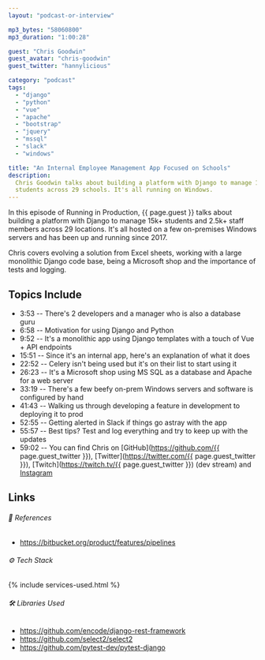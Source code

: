 ```yaml
---
layout: "podcast-or-interview"

mp3_bytes: "58060800"
mp3_duration: "1:00:28"

guest: "Chris Goodwin"
guest_avatar: "chris-goodwin"
guest_twitter: "hannylicious"

category: "podcast"
tags:
  - "django"
  - "python"
  - "vue"
  - "apache"
  - "bootstrap"
  - "jquery"
  - "mssql"
  - "slack"
  - "windows"

title: "An Internal Employee Management App Focused on Schools"
description:
  Chris Goodwin talks about building a platform with Django to manage 15k+
  students across 29 schools. It's all running on Windows.
---
```


In this episode of Running in Production, {{ page.guest }} talks about building
a platform with Django to manage 15k+ students and 2.5k+ staff members across
29 locations. It's all hosted on a few on-premises Windows servers and has been
up and running since 2017.

Chris covers evolving a solution from Excel sheets, working with a large
monolithic Django code base, being a Microsoft shop and the importance of tests
and logging.

## Topics Include

- 3:53 -- There's 2 developers and a manager who is also a database guru
- 6:58 -- Motivation for using Django and Python
- 9:52 -- It's a monolithic app using Django templates with a touch of Vue + API endpoints
- 15:51 -- Since it's an internal app, here's an explanation of what it does
- 22:52 -- Celery isn't being used but it's on their list to start using it
- 26:23 -- It's a Microsoft shop using MS SQL as a database and Apache for a web server
- 33:19 -- There's a few beefy on-prem Windows servers and software is configured by hand
- 41:43 -- Walking us through developing a feature in development to deploying it to prod 
- 52:55 -- Getting alerted in Slack if things go astray with the app
- 55:57 -- Best tips? Test and log everything and try to keep up with the updates
- 59:02 -- You can find Chris on [GitHub](https://github.com/{{ page.guest_twitter }}), [Twitter](https://twitter.com/{{ page.guest_twitter }}), [Twitch](https://twitch.tv/{{ page.guest_twitter }}) (dev stream) and [Instagram](https://instagram.com/hannylicious137)

## Links

###### 📄 References

- <https://bitbucket.org/product/features/pipelines>

###### ⚙️ Tech Stack

{% include services-used.html %}

###### 🛠 Libraries Used

- <https://github.com/encode/django-rest-framework>
- <https://github.com/select2/select2>
- <https://github.com/pytest-dev/pytest-django>

